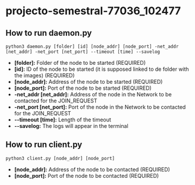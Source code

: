 # projecto-semestral-77036_102477

## How to run daemon.py
```
python3 daemon.py [folder] [id] [node_addr] [node_port] -net_addr [net_addr] -net_port [net_port] --timeout [time] --savelog
```
- **[folder]:** Folder of the node to be started (REQUIRED)
- **[id]:** ID of the node to be started (it is supposed linked to de folder with the images) (REQUIRED)
- **[node_addr]:** Address of the node to be started (REQUIRED)
- **[node_port]:** Port of the node to be started (REQUIRED)
- **-net_addr [net_addr]:** Address of the node in the Network to be contacted for the JOIN_REQUEST
- **-net_port [net_port]:** Port of the node in the Network to be contacted for the JOIN_REQUEST
- **--timeout [time]:** Length of the timeout
- **--savelog:** The logs will appear in the terminal

## How to run client.py
```
python3 client.py [node_addr] [node_port]
```
- **[node_addr]:** Address of the node to be contacted (REQUIRED)
- **[node_port]:** Port of the node to be contacted (REQUIRED)
